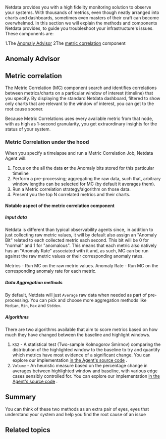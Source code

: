 <!--
title: "Guided troubleshooting"
sidebar_label: "Guided troubleshooting"
custom_edit_url: "https://github.com/netdata/netdata/blob/master/docs/concepts/netdata-architecture/guided-troubleshooting.md"
learn_status: "Published"
learn_topic_type: "Concepts"
learn_rel_path: "netdata-architecture"
learn_docs_purpose: "Present what tools Netdata utilize to help you troubleshoot your infrastructure"
-->

Netdata provides you with a high fidelity monitoring solution to observe your systems. With thousands of metrics, even
though neatly arranged into charts and dashboards, sometimes even masters of their craft can become overwhelmed. In this
section we will explain the methods and components Netdata provides, to guide you troubleshoot your infrastructure's
issues. These components are:

1.The [Anomaly Advisor](#anomaly-advisor)
2The [metric correlation](#metric-corellation) component

## Anomaly Advisor

## Metric correlation

The Metric Correlation (MC) component search and identifies correlations between metrics/charts on a particular window
of interest (timeline) that you specify. By displaying the standard Netdata dashboard, filtered to show only charts that
are relevant to the window of interest, you can get to the root cause sooner.

Because Metric Correlations uses every available metric from that node, with as high as 1-second granularity, you get
extraordinary insights for the status of your system.

### Metric Correlation under the hood

When you specify a timelapse and run a Metric Correlation Job, Netdata Agent will:

1. Focus on the all the data **or** the Anomaly bits stored for this particular timeline
2. Perform a pre-processing; aggregating the raw data, such that, arbitrary window lengths can be selected for MC (by
   default it averages them).
3. Run a Metric correlation strategy/algorithm on those data.
4. Present you the top N correlated metrics and their charts.

#### Notable aspect of the metric correlation component

##### Input data

Netdata is different than typical observability agents since, in addition to just collecting raw metric values, it will
by default also assign an "Anomaly Bit" related to each collected metric each second. This bit will be 0 for "normal"
and 1 for "anomalous". This means that each metric also natively has an "Anomaly Rate" associated with it and, as such,
MC can be run against the raw metric values or their corresponding anomaly rates.

Metrics - Run MC on the raw metric values. 
Anomaly Rate - Run MC on the corresponding anomaly rate for each metric.

##### Data Aggregation methods

By default, Netdata will just `Average` raw data when needed as part of pre-processing. You can pick and choose more aggregation methods like `Median`, `Min`, `Max` and `Stddev`.


##### Algorithms

There are two algorithms available that aim to score metrics based on how much they have changed between the baseline
and highlight windows.

1. `KS2` - A statistical test (Two-sample Kolmogorov Smirnov) comparing the distribution of the highlighted window to
   the baseline to try and quantify which metrics have most evidence of a significant change. You can explore our
   implementation [in the Agent's source code](https://github.com/netdata/netdata/blob/d917f9831c0a1638ef4a56580f321eb6c9a88037/database/metric_correlations.c#L212)
   .
2. `Volume` - An heuristic measure based on the percentage change in averages between highlighted window and baseline,
   with various edge cases sensibly controlled for. You can explore our
   implementation [in the Agent's source code](https://github.com/netdata/netdata/blob/d917f9831c0a1638ef4a56580f321eb6c9a88037/database/metric_correlations.c#L516)
   .

## Summary

You can think of these two methods as an extra pair of eyes, eyes that understand your system and help you find the root
cause of an issue

## Related topics
